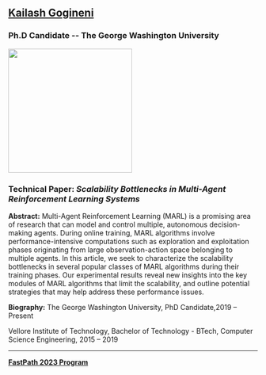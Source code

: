 ## [Kailash Gogineni](https://www.linkedin.com/in/kailash-gogineni-24b75b119)
### Ph.D Candidate -- The George Washington University

<img src="https://pbs.twimg.com/media/D2uSzr1UYAA8Pfx?format=jpg&name=900x900" width="250">

### Technical Paper:  *Scalability Bottlenecks in Multi-Agent Reinforcement Learning Systems*

**Abstract:**
Multi-Agent Reinforcement Learning (MARL) is a promising area of research that can model and control multiple, autonomous decision-making agents. During online training, MARL algorithms involve performance-intensive computations such as exploration and exploitation phases originating from large observation-action space belonging to multiple agents. In this article, we seek to characterize the scalability bottlenecks in several popular classes of MARL algorithms during their training phases. Our experimental results reveal new insights into the key modules of MARL algorithms that limit the scalability, and outline potential strategies that may help address these performance issues.

**Biography:**
The George Washington University, PhD Candidate,2019 – Present 

Vellore Institute of Technology, Bachelor of Technology - BTech, Computer Science Engineering, 2015 – 2019

----
**[FastPath 2023 Program](https://fastpath2023.github.io/FastPath2023/)**
